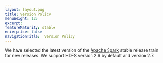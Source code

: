 ```yaml
---
layout: layout.pug
title: Version Policy
menuWeight: 125
excerpt:
featureMaturity: stable
enterprise: false
navigationTitle:  Version Policy
---
```


<!-- This source repo for this topic is https://github.com/mesosphere/spark-build -->


We have selected the latest version of the [Apache Spark](http://spark.apache.org) stable release train for new releases. We support HDFS version 2.6 by default and version 2.7.
